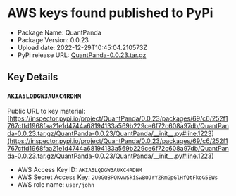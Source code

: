 # AWS keys found published to PyPi

* Package Name: QuantPanda
* Package Version: 0.0.23
* Upload date: 2022-12-29T10:45:04.210573Z
* PyPi release URL: [QuantPanda-0.0.23.tar.gz](https://files.pythonhosted.org/packages/69/c6/252f1767cffd1968faa21e1d4744a68194133a569b229ce6f72c608a97db/QuantPanda-0.0.23.tar.gz)

## Key Details

### `AKIA5LQDGW3AUXC4RDHM`

Public URL to key material: [https://inspector.pypi.io/project/QuantPanda/0.0.23/packages/69/c6/252f1767cffd1968faa21e1d4744a68194133a569b229ce6f72c608a97db/QuantPanda-0.0.23.tar.gz/QuantPanda-0.0.23/QuantPanda/__init__.py#line.1223](https://inspector.pypi.io/project/QuantPanda/0.0.23/packages/69/c6/252f1767cffd1968faa21e1d4744a68194133a569b229ce6f72c608a97db/QuantPanda-0.0.23.tar.gz/QuantPanda-0.0.23/QuantPanda/__init__.py#line.1223)

* AWS Access Key ID: `AKIA5LQDGW3AUXC4RDHM`
* AWS Secret Access Key: `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` 
* AWS role name: `user/john`
